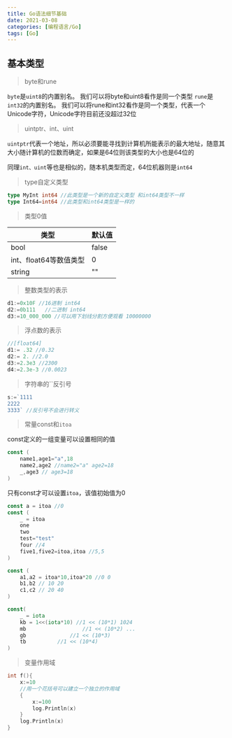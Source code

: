 ```yaml
---
title: Go语法细节基础
date: 2021-03-08
categories: [编程语言/Go]
tags: [Go]
---
```


## 基本类型

> byte和rune

`byte`是`uint8`的内置别名。 我们可以将byte和uint8看作是同一个类型
`rune`是`int32`的内置别名。 我们可以将rune和int32看作是同一个类型，代表一个Unicode字符，Unicode字符目前还没超过32位

> uintptr、int、uint

`uintptr`代表一个地址，所以必须要能寻找到计算机所能表示的最大地址，随意其大小随计算机的位数而确定，如果是64位则该类型的大小也是64位的

同理`int、uint`等也是相似的，随本机类型而定，64位机器则是`int64`

> type自定义类型

```go
type MyInt int64 //此类型是一个新的自定义类型 和int64类型不一样
type Int64=int64 //此类型和int64类型是一样的
```

> 类型0值

| 类型                   | 默认值 |
| ---------------------- | ------ |
| bool                   | false  |
| int、float64等数值类型 | 0      |
| string                 | ""     |

> 整数类型的表示

```go
d1:=0x10F //16进制 int64
d2:=0b111	//二进制 int64
d3:=10_000_000 //可以用下划线分割方便观看 10000000
```

> 浮点数的表示

```go
//[float64]
d1:= .32 //0.32
d2:= 2. //2.0
d3:=2.3e3 //2300
d4:=2.3e-3 //0.0023
```

> 字符串的``反引号

```go
s:=`1111
2222
3333` //反引号不会进行转义
```

> 常量const和`itoa`

const定义的一组变量可以设置相同的值

```go
const (
	name1,age1="a",18
    name2,age2 //name2="a" age2=18 
    _,age3 // age3=18
)
```

只有const才可以设置`itoa`，该值初始值为0

```go
const a = itoa //0
const (
    _ = itoa
	one
    two
    test="test"
    four //4
    five1,five2=itoa,itoa //5,5
)
```

```go
const (
	a1,a2 = itoa*10,itoa*20 //0 0
    b1,b2 // 10 20
    c1,c2 // 20 40
)
```

```go
const(
    _ = iota
    kb = 1<<(iota*10) //1 << (10*1) 1024
    mb					//1 << (10*2) ...
    gb				//1 << (10*3)
    tb			//1 << (10*4)
)
```

> 变量作用域

```go
int f(){
    x:=10
    //用一个花括号可以建立一个独立的作用域
	{
		x:=100
		log.Println(x)
	}
	log.Println(x)
}
```

